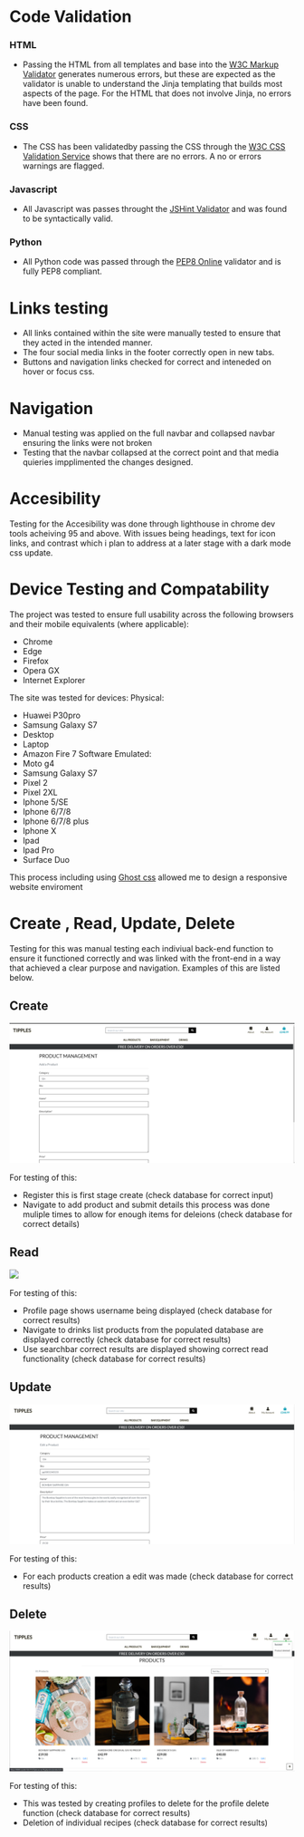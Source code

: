 # Code Validation

### HTML

- Passing the HTML from all templates and base into the [W3C Markup Validator](https://validator.w3.org/) generates numerous errors, but these are expected as the validator is unable to understand the Jinja templating that builds most aspects of the page. For the HTML that does not involve Jinja, no errors have been found.
### CSS

- The CSS has been validatedby passing the CSS through the [W3C CSS Validation Service](https://jigsaw.w3.org/css-validator/) shows that there are no errors. A no or errors warnings are flagged.
### Javascript

- All Javascript was passes throught the [JSHint Validator](https://jshint.com/) and was found to be syntactically valid.
### Python

- All Python code was passed through the [PEP8 Online](http://pep8online.com/) validator and is fully PEP8 compliant.

# Links testing

- All links contained within the site were manually tested to ensure that they acted in the intended manner.
- The four social media links in the footer correctly open in new tabs.
- Buttons and navigation links checked for correct and inteneded on hover or focus css.

# Navigation

- Manual testing was applied on the full navbar and collapsed navbar ensuring the links were not broken
- Testing that the navbar collapsed at the correct point and that media quieries impplimented the changes designed.

# Accesibility 

Testing for the Accesibility was done through lighthouse in chrome dev tools acheiving 95 and above. With issues being headings, text for icon links, 
and contrast which i plan to address at a later stage with a dark mode css update. 


# Device Testing and Compatability

The project was tested to ensure full usability across the following browsers and their mobile equivalents (where applicable):
- Chrome
- Edge
- Firefox
- Opera GX
- Internet Explorer

The site was tested for devices:
Physical:
- Huawei P30pro
- Samsung Galaxy S7
- Desktop
- Laptop
- Amazon Fire 7
Software Emulated:
- Moto g4
- Samsung Galaxy S7
- Pixel 2
- Pixel 2XL
- Iphone 5/SE
- Iphone 6/7/8
- Iphone 6/7/8 plus
- Iphone X
- Ipad
- Ipad Pro 
- Surface Duo 

This process including using [Ghost css](http://wernull.com/2013/04/debug-ghost-css-elements-causing-unwanted-scrolling/) allowed me to design 
a responsive website enviroment

# Create , Read, Update, Delete

Testing for this was manual testing each indiviual back-end function to ensure it functioned correctly and
was linked with the front-end in a way that achieved a clear purpose and navigation. Examples of this are listed below.

## Create
<img src="media/add-edit.png" style="margin: auto" />

For testing of this:
- Register this is first stage create (check database for correct input)
- Navigate to add product and submit details this process was done muliple times to allow for enough items for deleions
 (check database for correct details)

## Read
<img src="media/read.png" style="margin: auto" />

For testing of this:
- Profile page shows username being displayed (check database for correct results)
- Navigate to drinks list products from the populated database are displayed correctly (check database for correct results)
- Use searchbar correct results are displayed showing correct read functionality (check database for correct results)

## Update

<img src="media/edit.png" style="margin: auto" />

For testing of this:
- For each products creation a edit was made (check database for correct results)

## Delete

<img src="media/delete.png" style="margin: auto" />

For testing of this:

- This was tested by creating profiles to delete for the profile delete function (check database for correct results)
- Deletion of individual recipes (check database for correct results)